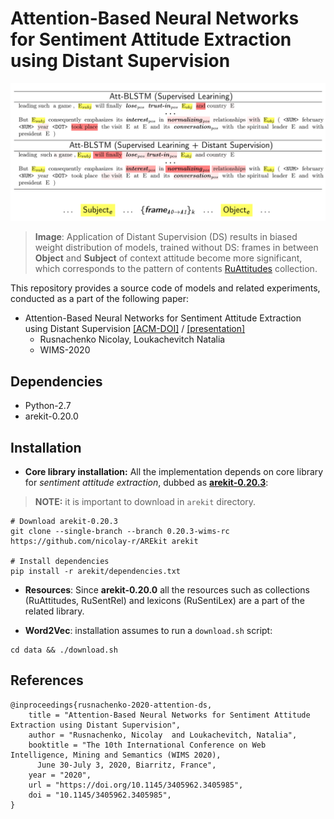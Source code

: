 # Attention-Based Neural Networks for Sentiment Attitude Extraction using Distant Supervision

![](images/weight.png)
> **Image**: Application of Distant Supervision (DS) 
results in biased weight distribution of models, trained without DS: frames in between **Object** and 
**Subject** of context attitude become more significant, which corresponds to the pattern of contents [RuAttitudes](https://github.com/nicolay-r/RuAttitudes) collection.

This repository provides a source code of models and related experiments, conducted as a part of the following paper:

* Attention-Based Neural Networks for Sentiment Attitude Extraction using Distant Supervision 
[[ACM-DOI]](https://doi.org/10.1145/3405962.3405985) /
[[presentation]](docs/wims_2020_slides.pdf)
    * Rusnachenko Nicolay, Loukachevitch Natalia
    * WIMS-2020

## Dependencies

* Python-2.7
* arekit-0.20.0

## Installation

* **Core library installation:** All the implementation depends on
core library for *sentiment attitude extraction*,
dubbed as [**arekit-0.20.3**](https://github.com/nicolay-r/AREkit/blob/0.20.3-wims-rc/README.md):
> **NOTE:** it is important to download in ``arekit`` directory.
```
# Download arekit-0.20.3
git clone --single-branch --branch 0.20.3-wims-rc https://github.com/nicolay-r/AREkit arekit

# Install dependencies
pip install -r arekit/dependencies.txt
```
* **Resources**: Since **arekit-0.20.0** all the resources such as collections
(RuAttitudes, RuSentRel) and lexicons
(RuSentiLex) are a part of the related library.

* **Word2Vec**: installation assumes to run a ``download.sh`` script:
```
cd data && ./download.sh
```

## References

```
@inproceedings{rusnachenko-2020-attention-ds,
    title = "Attention-Based Neural Networks for Sentiment Attitude Extraction using Distant Supervision",
    author = "Rusnachenko, Nicolay  and Loukachevitch, Natalia",
    booktitle = "The 10th International Conference on Web Intelligence, Mining and Semantics (WIMS 2020), 
      June 30-July 3, 2020, Biarritz, France",
    year = "2020",
    url = "https://doi.org/10.1145/3405962.3405985",
    doi = "10.1145/3405962.3405985",
}
```
